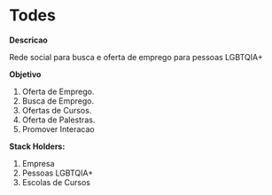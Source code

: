 # Todes

**Descricao**

Rede social para busca e oferta de emprego para pessoas LGBTQIA+

**Objetivo**

1. Oferta de Emprego.
2. Busca de Emprego.
3. Ofertas de Cursos.
4. Oferta de Palestras.
5. Promover Interacao 

**Stack Holders:**

1. Empresa
2. Pessoas LGBTQIA+
3. Escolas de Cursos

